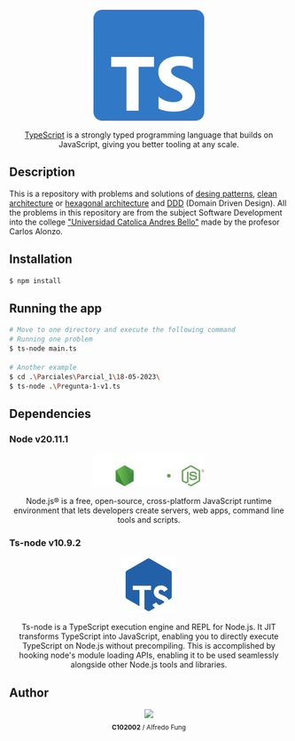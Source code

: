 <p align="center">
  <a href="https://www.typescriptlang.org/" target="blank"><img src="./public/ts-logo-256.svg" width="200" alt="Nest Logo" /></a>
</p>

  <p align="center"> <a href="https://www.typescriptlang.org/"> TypeScript</a> is a strongly typed programming language that builds on JavaScript, giving you better tooling at any scale. </p>

  <!-- [![Backers on Open Collective](https://opencollective.com/nest/backers/badge.svg)](https://opencollective.com/nest#backer)
  [![Sponsors on Open Collective](https://opencollective.com/nest/sponsors/badge.svg)](https://opencollective.com/nest#sponsor) -->

## Description

This is a repository with problems and solutions of [desing patterns](https://refactoring.guru/design-patterns), [clean architecture](https://www.geeksforgeeks.org/complete-guide-to-clean-architecture/) or [hexagonal architecture](https://medium.com/ssense-tech/hexagonal-architecture-there-are-always-two-sides-to-every-story-bc0780ed7d9c) and [DDD](https://www.geeksforgeeks.org/domain-driven-design-ddd/) (Domain Driven Design). All the problems in this repository are from the subject Software Development into the college ["Universidad Catolica Andres Bello"](https://www.ucab.edu.ve/) made by the profesor Carlos Alonzo.

## Installation

```bash
$ npm install
```

## Running the app

```bash
# Move to one directory and execute the following command
# Running one problem
$ ts-node main.ts

# Another example
$ cd .\Parciales\Parcial_1\18-05-2023\
$ ts-node .\Pregunta-1-v1.ts
```

## Dependencies

### Node v20.11.1

<p align="center">
  <a href="https://nodejs.org/en" target="blank"><img src="./public/nodejsLight.svg" width="200" alt="Nest Logo" /></a>
  <p align="center">Node.js® is a free, open-source, cross-platform JavaScript runtime environment that lets developers create servers, web apps, command line tools and scripts.</p>
</p>

### Ts-node v10.9.2

<p align="center">
  <a href="https://typestrong.org/ts-node/" target="blank"><img src="./public/ts-node-logo.svg" width="100" alt="Nest Logo" /></a>
  <p align="center">Ts-node is a TypeScript execution engine and REPL for Node.js.
  It JIT transforms TypeScript into JavaScript, enabling you to directly execute TypeScript on Node.js without precompiling. This is accomplished by hooking node's module loading APIs, enabling it to be used seamlessly alongside other Node.js tools and libraries.</p>
</p>

## Author
<p align="center">
  <a href="https://github.com/C102002">
    <img src="https://avatars.githubusercontent.com/u/116277334?v=4&size=64" width=110> 
  </a>
  <br>
  <sub>
  <strong>C102002</strong> / Alfredo Fung
  </sub> 
</p>